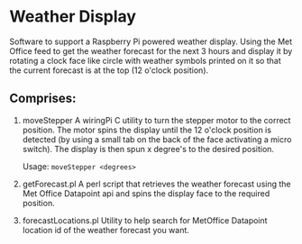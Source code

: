 # Weather Display

Software to support a Raspberry Pi powered weather display. Using the Met Office feed to get the weather forecast for
the next 3 hours and display it by rotating a clock face like circle with weather symbols printed on it so that the current forecast is at the top (12 o'clock position).

## Comprises:

1. moveStepper
   A wiringPi C utility to turn the stepper motor to the correct position. The motor spins the display until the 12 o'clock position
   is detected (by using a small tab on the back of the face activating a micro switch). The display is then spun x degree's to the 
	 desired position.
	
	 Usage:
	 `moveStepper <degrees>`
		
2. getForecast.pl
   A perl script that retrieves the weather forecast using the Met Office Datapoint api and spins the display face to the required position.

3. forecastLocations.pl
	 Utility to help search for MetOffice Datapoint location id of the weather forecast you want.
